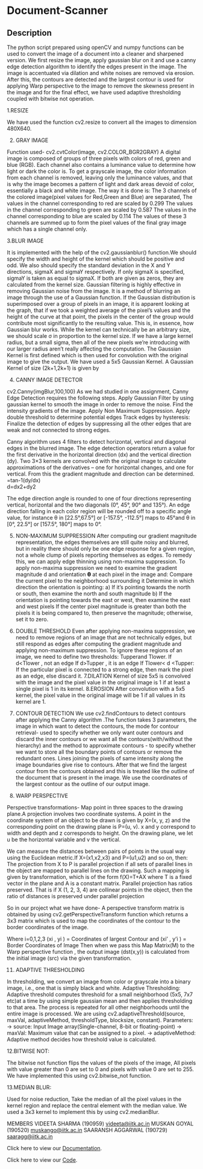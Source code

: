 # Document-Scanner

## Description

The python script prepared using openCV and numpy functions can be used to convert the image of a document into a cleaner and sharpened version.
We first resize the image, apply gaussian blur on it and use a canny edge detection algorithm to identify the edges present in the image. The image is accentuated via dilation and white noises are removed via erosion. After this, the contours are detected and the largest contour is used for applying Warp perspective to the image to remove the skewness present in the image and for the final effect, we have used adaptive thresholding coupled with bitwise not operation.

1.RESIZE

We have used the function cv2.resize to convert all the images to dimension 480X640.

2. GRAY IMAGE

Function used- cv2.cvtColor(image, cv2.COLOR_BGR2GRAY)
A digital image is composed of groups of three pixels with colors of red, green and blue (RGB). Each channel also contains a luminance value to determine how light or dark the color is. To get a grayscale image, the color information from each channel is removed, leaving only the luminance values, and that is why the image becomes a pattern of light and dark areas devoid of color, essentially a black and white image. 
The way it is done is: The 3 channels of the colored image(pixel values for Red,Green and Blue) are separated, 
The values in the channel corresponding to red are scaled by 0.299
The values in the channel corresponding to green are scaled by 0.587
The values in the channel corresponding to blue are scaled by 0.114
The values of these 3 channels are summed up to form the pixel values of the final gray image which has a single channel only.


3.BLUR IMAGE

It is implemented with the help of the cv2.gaussianblur() function.We should specify the width and height of the kernel which should be positive and odd. We also should specify the standard deviation in the X and Y directions, sigmaX and sigmaY respectively. If only sigmaX is specified, sigmaY is taken as equal to sigmaX. If both are given as zeros, they are calculated from the kernel size. Gaussian filtering is highly effective in removing Gaussian noise from the image.
It is a method of blurring an image through the use of a Gaussian function. 
If the Gaussian distribution is superimposed over a group of pixels in an image, it is apparent looking at the graph, that if we took a weighted average of the pixel’s values and the height of the curve at that point, the pixels in the center of the group would contribute most significantly to the resulting value. This is, in essence, how Gaussian blur works. While the kernel can technically be an arbitrary size, we should scale σ in proportion to the kernel size. If we have a large kernel radius, but a small sigma, then all of the new pixels we’re introducing with our larger radius aren’t really affecting the computation.
The Gaussian Kernel is first defined which is then used for convolution with the original image to give the output. We have used a 5x5 Gaussian Kernel.
A Gaussian Kernel of size (2k+1,2k+1) is given by 



4. CANNY IMAGE DETECTOR

cv2.Canny(imgBlur,100,100)
As we had studied in one assignment, Canny Edge Detection requires the following steps.
Apply Gaussian Filter by using gaussian kernel to smooth the image in order to remove the noise.
Find the intensity gradients of the image.
Apply Non Maximum Suppression.
Apply double threshold to determine potential edges
Track edges by hysteresis: Finalize the detection of edges by suppressing all the other edges that are weak and not connected to strong edges.
 
Canny algorithm uses 4 filters to detect horizontal, vertical and diagonal edges in the blurred image. The edge detection operators return a value for the first derivative in the horizontal direction (dx) and the vertical direction (dy). 
Two 3×3 kernels are convolved with the original image to calculate approximations of the derivatives – one for horizontal changes, and one for vertical. From this the  gradient magnitude and direction can be determined.
=tan-1(dy/dx)  
  d=dx2+dy2
 
The edge direction angle is rounded to one of four directions representing vertical, horizontal and the two diagonals (0°, 45°, 90° and 135°). 
An edge direction falling in each color region will be rounded off to a specific angle value, for instance θ in [22.5°,67.5°] or [-157.5°, -112.5°] maps to 45°and θ in [0°, 22.5°] or [157.5°, 180°] maps to 0°.
 
 
 
5. NON-MAXIMUM SUPPRESSION
After computing our gradient magnitude representation, the edges themselves are still quite noisy and blurred, but in reality there should only be one edge response for a given region, not a whole clump of pixels reporting themselves as edges.
To remedy this, we can apply edge thinning using non-maxima suppression. To apply non-maxima suppression we need to examine the gradient magnitude d and orientation 𝝷 at each pixel in the image and:
Compare the current pixel to the neighborhood surrounding it
Determine in which direction the orientation is pointing:
 a) If it’s pointing towards the north or south, then examine the north and south  magnitude
b)  If the orientation is pointing towards the east or west, then examine the east and west pixels
If the center pixel magnitude is greater than both the pixels it is being compared to, then preserve the magnitude; otherwise, set it to zero.
 
6. DOUBLE THRESHOLD
Even after applying non-maxima suppression, we need to remove regions of an image that are not technically edges, but still respond as edges after computing the gradient magnitude and applying non-maximum suppression.
To ignore these regions of an image, we need to define two thresholds: Tupperand Tlower.
If d<Tlower , not an edge
If  d>Tupper , it is an edge
If Tlower< d <Tupper: If the particular pixel is connected to a strong edge, then mark the pixel as an edge, else discard it.
7.DILATION
Kernel of size 5x5 is convolved with the image and the pixel value in the original image is 1 if at least a single pixel is 1 in its kernel.
8.EROSION
After convolution with a 5x5 kernel, the pixel value in the original image will be 1 if all values in its kernel are 1.   
9. CONTOUR DETECTION
We use cv2.findContours to detect contours after applying the Canny algorithm .The function takes 3 parameters, the image in which  want to detect the contours, the mode for contour retrieval- used to specify whether we only want outer contours and discard the inner contours or we want all the contours(with/without the hierarchy) and the method to approximate contours - to specify whether we want to store all the boundary points of contours or remove the redundant ones. Lines joining the pixels of same intensity along the image boundaries give rise to contours. 
After that we find the largest contour from the contours obtained and this is treated like the outline of the document that is present in the image. We use the coordinates of the largest contour as the outline of our output image.
10. WARP PERSPECTIVE

Perspective transformations- Map point in three spaces to the drawing plane.A projection involves two coordinate systems. A point in the coordinate system of an object to be drawn is given by X=(x, y, z) and the corresponding point on the drawing plane is P=(u, v).  x and y correspond to width and depth and z corresponds to height. On the drawing plane, we let u be the horizontal variable and v the vertical.

We can measure the distances between pairs of points in the usual way using the Euclidean metric.If  X=(x1,x2,x3) and P=(u1,u2) and so on, then:
The projection from X to P is  parallel projection if all sets of parallel lines in the object are mapped to parallel lines on the drawing. Such a mapping is given by transformation, which is of the form f(X)=T+AX where T is a fixed vector in the plane and A is a constant matrix. Parallel projection has ratios  preserved. That is if X (1, 2, 3, 4) are collinear points in the object, then the ratio of distances is preserved under parallel projection

So in our project what we have done- A perspective transform matrix is obtained by using cv2.getPerspectiveTransform function which returns a 3x3 matrix which is used to map the coordinates of the contour to the border coordinates of the image.

Where i=0,1,2,3 
(xi , yi ) = Coordinates of largest Contour and (xi’ , y’i ) = Border Coordinates of Image
Then when we pass this Map Matrix(M) to the Warp perspective function , the output image (dst(x,y)) is calculated from the initial image (src) via the given transformation.



11. ADAPTIVE THRESHOLDING

In thresholding, we convert an image from color or grayscale into a binary image, i.e., one that is simply black and white.
Adaptive Thresholding: Adaptive threshold computes threshold for a small neighborhood (5x5, 7x7 etc)at a time by using simple gaussian mean and then applies thresholding to that area. The process is repeated for all other neighborhoods until the entire image is processed. 
We are using cv2.adaptiveThreshold(source, maxVal, adaptiveMethod, thresholdType, blocksize, constant).
Parameters:
-> source: Input Image array(Single-channel, 8-bit or floating-point)
-> maxVal: Maximum value that can be assigned to a pixel.
-> adaptiveMethod: Adaptive method decides how threshold value is calculated.


12.BITWISE NOT:

The bitwise not function flips the values of the pixels of the image, All pixels with value greater than 0 are set to 0 and pixels with value 0 are set to 255. We have implemented this using cv2.bitwise_not function.

13.MEDIAN BLUR:

Used for noise reduction, Take the median of all the pixel values in the kernel region and replace the central element with the median value. We used a 3x3 kernel to implement this by using cv2.medianBlur.



MEMBERS
VIDEETA SHARMA                          (190959)  videeta@iitk.ac.in
MUSKAN GOYAL                              (190520)  muskango@iitk.ac.in
SAARANSH AGGARWAL                (190729)  saaragg@iitk.ac.in


Click here to view our [Documentation](https://github.com/videetas/Document-Scanner/blob/main/Documentation.pdf).


Click here to view our [Code](https://github.com/videetas/Document-Scanner/blob/main/DocumentScanner.ipynb).





